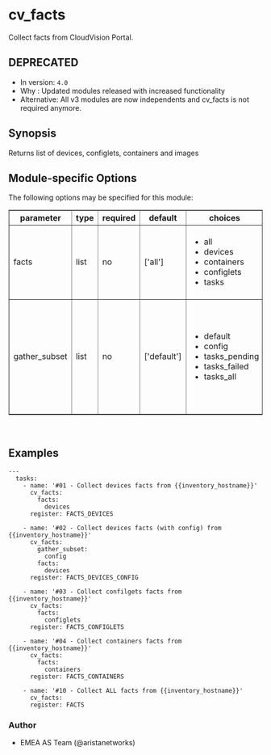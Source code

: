 # cv_facts

Collect facts from CloudVision Portal.

<div class="contents" local="" depth="2">

</div>

## DEPRECATED

- In version: `4.0`
- Why : Updated modules released with increased functionality
- Alternative: All v3 modules are now independents and cv_facts is not required anymore.

## Synopsis

Returns list of devices, configlets, containers and images

## Module-specific Options

The following options may be specified for this module:

<table border=1 cellpadding=4>

<tr>
<th class="head">parameter</th>
<th class="head">type</th>
<th class="head">required</th>
<th class="head">default</th>
<th class="head">choices</th>
<th class="head">comments</th>
</tr>

<tr>
<td>facts<br/><div style="font-size: small;"></div></td>
<td>list</td>
<td>no</td>
<td>[&#x27;all&#x27;]</td>
<td><ul><li>all</li><li>devices</li><li>containers</li><li>configlets</li><li>tasks</li></ul></td>
<td>
    <div>List of facts to retrieve from CVP.</div>
    <div>By default, cv_facts returns facts for devices/configlets/containers/tasks</div>
    <div>Using this parameter allows user to limit scope to a subset of information.</div>
</td>
</tr>

<tr>
<td>gather_subset<br/><div style="font-size: small;"></div></td>
<td>list</td>
<td>no</td>
<td>[&#x27;default&#x27;]</td>
<td><ul><li>default</li><li>config</li><li>tasks_pending</li><li>tasks_failed</li><li>tasks_all</li></ul></td>
<td>
    <div>When supplied, this argument will restrict the facts collected</div>
    <div>to a given subset.  Possible values for this argument include</div>
    <div>all, hardware, config, and interfaces.  Can specify a list of</div>
    <div>values to include a larger subset.  Values can also be used</div>
    <div>with an initial <code><a class="reference internal" href="#!"><span class="std std-ref">!</span></a></code> to specify that a specific subset should</div>
    <div>not be collected.</div>
</td>
</tr>

</table>
</br>

## Examples

    ---
      tasks:
        - name: '#01 - Collect devices facts from {{inventory_hostname}}'
          cv_facts:
            facts:
              devices
          register: FACTS_DEVICES

        - name: '#02 - Collect devices facts (with config) from {{inventory_hostname}}'
          cv_facts:
            gather_subset:
              config
            facts:
              devices
          register: FACTS_DEVICES_CONFIG

        - name: '#03 - Collect confilgets facts from {{inventory_hostname}}'
          cv_facts:
            facts:
              configlets
          register: FACTS_CONFIGLETS

        - name: '#04 - Collect containers facts from {{inventory_hostname}}'
          cv_facts:
            facts:
              containers
          register: FACTS_CONTAINERS

        - name: '#10 - Collect ALL facts from {{inventory_hostname}}'
          cv_facts:
          register: FACTS

### Author

- EMEA AS Team (@aristanetworks)
